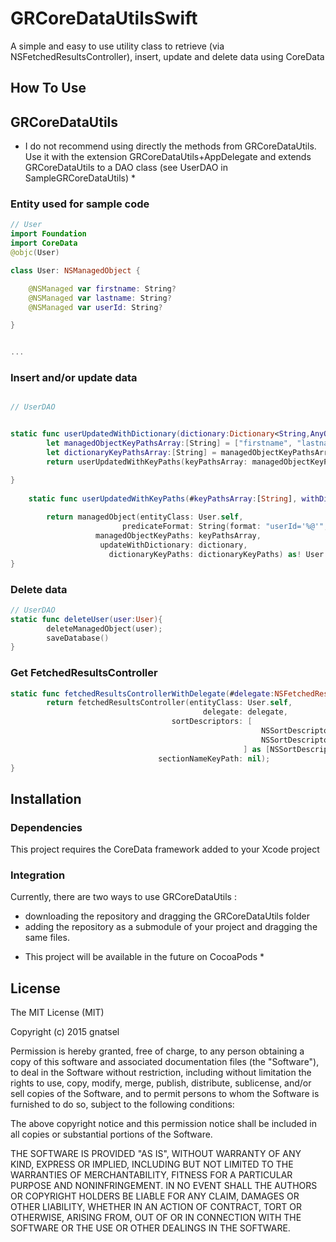 # GRCoreDataUtilsSwift
A simple and easy to use utility class to retrieve (via NSFetchedResultsController), insert, update and delete data using CoreData


How To Use
----------

## GRCoreDataUtils

* I do not recommend using directly the methods from GRCoreDataUtils.
  Use it with the extension GRCoreDataUtils+AppDelegate and extends GRCoreDataUtils to a DAO class (see UserDAO in SampleGRCoreDataUtils) *

### Entity used for sample code
 
```swift
// User
import Foundation
import CoreData
@objc(User)

class User: NSManagedObject {

    @NSManaged var firstname: String?
    @NSManaged var lastname: String?
    @NSManaged var userId: String?

}


...

```

### Insert and/or update data

```swift

// UserDAO


static func userUpdatedWithDictionary(dictionary:Dictionary<String,AnyObject>) -> User{
        let managedObjectKeyPathsArray:[String] = ["firstname", "lastname", "userId"];
        let dictionaryKeyPathsArray:[String] = managedObjectKeyPathsArray;
        return userUpdatedWithKeyPaths(keyPathsArray: managedObjectKeyPathsArray, withDictionary: dictionary, dictionaryKeyPaths: dictionaryKeyPathsArray);

}
    
    static func userUpdatedWithKeyPaths(#keyPathsArray:[String], withDictionary dictionary:Dictionary<String,AnyObject>, dictionaryKeyPaths: [String]) -> User{
        
        return managedObject(entityClass: User.self,
                         predicateFormat: String(format: "userId='%@'", dictionary["userId"] as! String),
                   managedObjectKeyPaths: keyPathsArray,
                    updateWithDictionary: dictionary,
                      dictionaryKeyPaths: dictionaryKeyPaths) as! User
}
```

### Delete data
```swift
// UserDAO
static func deleteUser(user:User){
        deleteManagedObject(user);
        saveDatabase()
}
```

### Get FetchedResultsController

```swift
static func fetchedResultsControllerWithDelegate(#delegate:NSFetchedResultsControllerDelegate?) -> NSFetchedResultsController?{
        return fetchedResultsController(entityClass: User.self,
                                           delegate: delegate,
                                    sortDescriptors: [
                                                        NSSortDescriptor(key: "firstname", ascending: true),
                                                        NSSortDescriptor(key: "lastname", ascending: true)
                                                    ] as [NSSortDescriptor],
                                 sectionNameKeyPath: nil);
}
```

Installation
------------

### Dependencies

This project requires the CoreData framework added to your Xcode project


### Integration

Currently, there are two ways to use GRCoreDataUtils :
- downloading the repository and dragging the GRCoreDataUtils folder
- adding the repository as a submodule of your project and dragging the same files.

* This project will be available in the future on CocoaPods *

## License
The MIT License (MIT)

Copyright (c) 2015 gnatsel

Permission is hereby granted, free of charge, to any person obtaining a copy
of this software and associated documentation files (the "Software"), to deal
in the Software without restriction, including without limitation the rights
to use, copy, modify, merge, publish, distribute, sublicense, and/or sell
copies of the Software, and to permit persons to whom the Software is
furnished to do so, subject to the following conditions:

The above copyright notice and this permission notice shall be included in all
copies or substantial portions of the Software.

THE SOFTWARE IS PROVIDED "AS IS", WITHOUT WARRANTY OF ANY KIND, EXPRESS OR
IMPLIED, INCLUDING BUT NOT LIMITED TO THE WARRANTIES OF MERCHANTABILITY,
FITNESS FOR A PARTICULAR PURPOSE AND NONINFRINGEMENT. IN NO EVENT SHALL THE
AUTHORS OR COPYRIGHT HOLDERS BE LIABLE FOR ANY CLAIM, DAMAGES OR OTHER
LIABILITY, WHETHER IN AN ACTION OF CONTRACT, TORT OR OTHERWISE, ARISING FROM,
OUT OF OR IN CONNECTION WITH THE SOFTWARE OR THE USE OR OTHER DEALINGS IN THE
SOFTWARE.